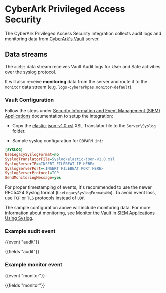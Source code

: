 # CyberArk Privileged Access Security

The CyberArk Privileged Access Security integration collects audit logs and monitoring data from [CyberArk's Vault](https://docs.cyberark.com/Product-Doc/OnlineHelp/Portal/Content/Resources/_TopNav/cc_Portal.htm) server.

## Data streams

The `audit` data stream receives Vault Audit logs for User and Safe activities over the syslog protocol.

It will also receive **monitoring** data from the server and route it to the `monitor` data stream (e.g. `logs-cyberarkpas.monitor-default`).

### Vault Configuration

Follow the steps under [Security Information and Event Management (SIEM) Applications](https://docs.cyberark.com/Product-Doc/OnlineHelp/PAS/Latest/en/Content/PASIMP/DV-Integrating-with-SIEM-Applications.htm) documentation to setup the integration:

- Copy the [elastic-json-v1.0.xsl](https://raw.githubusercontent.com/elastic/beats/master/x-pack/filebeat/module/cyberarkpas/_meta/assets/elastic-json-v1.0.xsl) XSL Translator file to
the `Server\Syslog` folder.

- Sample syslog configuration for `DBPARM.ini`:

```ini
[SYSLOG]
UseLegacySyslogFormat=no
SyslogTranslatorFile=Syslog\elastic-json-v1.0.xsl
SyslogServerIP=<INSERT FILEBEAT IP HERE>
SyslogServerPort=<INSERT FILEBEAT PORT HERE>
SyslogServerProtocol=TCP
SendMonitoringMessage=yes
```

For proper timestamping of events, it's recommended to use the newer RFC5424 Syslog format
(`UseLegacySyslogFormat=No`). To avoid event loss, use `TCP` or `TLS` protocols instead of `UDP`.

The sample configuration above will include monitoring data. For more information about monitoring, see
[Monitor the Vault in SIEM Applications Using Syslog](https://docs.cyberark.com/pam-self-hosted/latest/en/content/pasimp/monitoring-the-vault-using-syslog.htm).

### Example audit event

{{event "audit"}}

{{fields "audit"}}

### Example monitor event

{{event "monitor"}}

{{fields "monitor"}}
